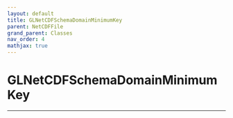 ```yaml
---
layout: default
title: GLNetCDFSchemaDomainMinimumKey
parent: NetCDFFile
grand_parent: Classes
nav_order: 4
mathjax: true
---
```


#  GLNetCDFSchemaDomainMinimumKey




---

